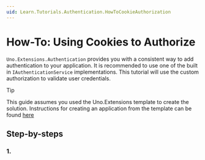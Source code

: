 ```yaml
---
uid: Learn.Tutorials.Authentication.HowToCookieAuthorization
---
```

# How-To: Using Cookies to Authorize

`Uno.Extensions.Authentication` provides you with a consistent way to add authentication to your application. It is recommended to use one of the built in `IAuthenticationService` implementations. This tutorial will use the custom authorization to validate user credentials.

> [!TIP]
> This guide assumes you used the Uno.Extensions template to create the solution. Instructions for creating an application from the template can be found [here](xref:Overview.Extensions)

## Step-by-steps

### 1. 